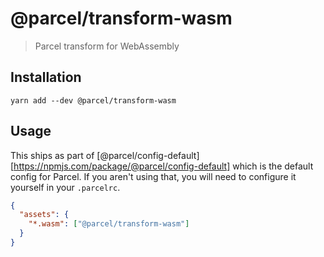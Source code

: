 # @parcel/transform-wasm

> Parcel transform for WebAssembly

## Installation

```
yarn add --dev @parcel/transform-wasm
```

## Usage

This ships as part of [@parcel/config-default][https://npmjs.com/package/@parcel/config-default]
which is the default config for Parcel. If you aren't using that, you will need
to configure it yourself in your `.parcelrc`.

```json
{
  "assets": {
    "*.wasm": ["@parcel/transform-wasm"]
  }
}
```
